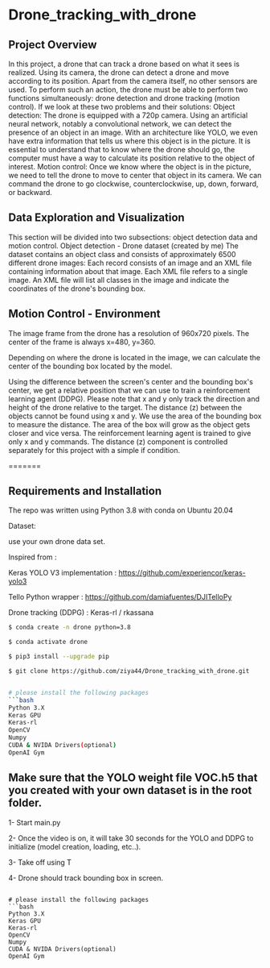 # Drone_tracking_with_drone
 ## Project Overview 
In this project, a drone that can track a drone based on what it sees is realized. Using its camera, the drone can detect a drone and move according to its position. Apart from the camera itself, no other sensors are used.
To perform such an action, the drone must be able to perform two functions simultaneously: drone detection and drone tracking (motion control). 
If we look at these two problems and their solutions:
Object detection: The drone is equipped with a 720p camera. Using an artificial neural network, notably a convolutional network, we can detect the presence of an object in an image. With an architecture like YOLO, we even have extra information that tells us where this object is in the picture. It is essential to understand that to know where the drone should go, the computer must have a way to calculate its position relative to the object of interest. 
Motion control: Once we know where the object is in the picture, we need to tell the drone to move to center that object in its camera. We can command the drone to go clockwise, counterclockwise, up, down, forward, or backward.

## Data Exploration and Visualization 
This section will be divided into two subsections: object detection data and motion control. 
Object detection - Drone dataset (created by me) 
The dataset contains an object class and consists of approximately 6500 different drone images:
Each record consists of an image and an XML file containing information about that image. 
Each XML file refers to a single image. An XML file will list all classes in the image and indicate the coordinates of the drone's bounding box.

## Motion Control - Environment 

The image frame from the drone has a resolution of 960x720 pixels. The center of the frame is always x=480, y=360. 

Depending on where the drone is located in the image, we can calculate the center of the bounding box located by the model. 

Using the difference between the screen's center and the bounding box's center, we get a relative position that we can use to train a reinforcement learning agent (DDPG). Please note that x and y only track the direction and height of the drone relative to the target. The distance (z) between the objects cannot be found using x and y. 
We use the area of the bounding box to measure the distance. The area of the box will grow as the object gets closer and vice versa. The reinforcement learning agent is trained to give only x and y commands. The distance (z) component is controlled separately for this project with a simple if condition.
 
=======
## Requirements and Installation

The repo was written using Python 3.8 with conda on  Ubuntu 20.04

Dataset:

use your own drone data set.

Inspired from :

Keras YOLO V3 implementation : https://github.com/experiencor/keras-yolo3

Tello Python wrapper : https://github.com/damiafuentes/DJITelloPy

Drone tracking (DDPG) : Keras-rl / rkassana

```bash
$ conda create -n drone python=3.8

$ conda activate drone

$ pip3 install --upgrade pip

$ git clone https://github.com/ziya44/Drone_tracking_with_drone.git


# please install the following packages
```bash
Python 3.X
Keras GPU
Keras-rl
OpenCV
Numpy
CUDA & NVIDA Drivers(optional)
OpenAI Gym
```

## Make sure that the YOLO weight file VOC.h5 that you created with your own dataset is in the root folder.

1- Start main.py

2- Once the video is on, it will take 30 seconds for the YOLO and DDPG to initialize (model creation, loading, etc..).

3- Take off using T

4- Drone should track bounding box in screen.
```

# please install the following packages
```bash
Python 3.X
Keras GPU
Keras-rl
OpenCV
Numpy
CUDA & NVIDA Drivers(optional)
OpenAI Gym
```
